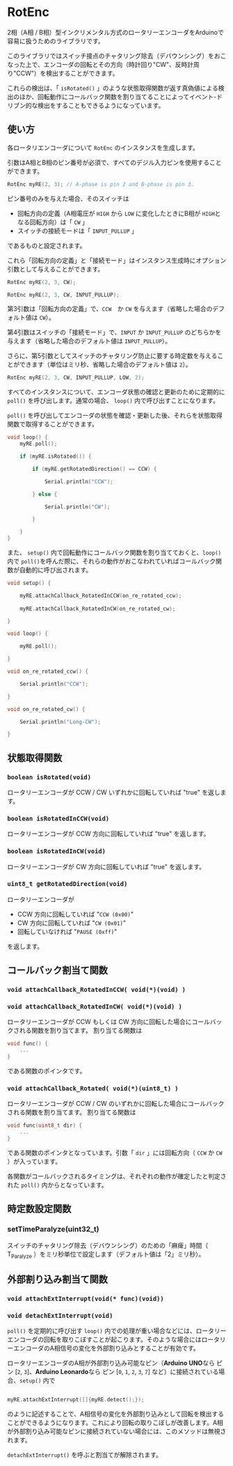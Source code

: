 # RotEnc
2相（A相 / B相）型インクリメンタル方式のロータリーエンコーダをArduinoで容易に扱うためのライブラリです。

このライブラリではスイッチ接点のチャタリング除去（デバウンシング）をおこなった上で、エンコーダの回転とその方向（時計回り"CW"、反時計周り"CCW"）を検出することができます。

これらの検出は、「 ```isRotated()``` 」のような状態取得関数が返す真偽値による検出のほか、回転動作にコールバック関数を割り当てることによってイベント-ドリブン的な検出をすることもできるようになっています。

## 使い方
各ロータリエンコーダについて ```RotEnc``` のインスタンスを生成します。

引数はA相とB相のピン番号が必須で、すべてのデジル入力ピンを使用することができます。

```C++
RotEnc myRE(2, 3); // A-phase is pin 2 and B-phase is pin 3.
```

ピン番号のみを与えた場合、そのスイッチは

- 回転方向の定義（A相電圧が ```HIGH``` から ```LOW``` に変化したときにB相が ```HIGH```となる回転方向）は「 ```CW``` 」
- スイッチの接続モードは「 ```INPUT_PULLUP``` 」

であるものと設定されます。

これら「回転方向の定義」と「接続モード」はインスタンス生成時にオプション引数として与えることができます。

```C++
RotEnc myRE(2, 3, CW);

RotEnc myRE(2, 3, CW, INPUT_PULLUP);
```

第3引数は「回転方向の定義」で、```CCW```　か ```CW``` を与えます（省略した場合のデフォルト値は ```CW```）。

第4引数はスイッチの「接続モード」で、```INPUT``` か ```INPUT_PULLUP``` のどちらかを与えます（省略した場合のデフォルト値は ```INPUT_PULLUP```）。

さらに、第5引数としてスイッチのチャタリング防止に要する時定数を与えることができます（単位はミリ秒、省略した場合のデフォルト値は ```2```）。

```C++
RotEnc myRE(2, 3, CW, INPUT_PULLUP, LOW, 2);
```

すべてのインスタンスについて、エンコーダ状態の確認と更新のために定期的に ```poll()``` を呼び出します。通常の場合、 ```loop()``` 内で呼び出すことになります。

```poll()``` を呼び出してエンコーダの状態を確認・更新した後、それらを状態取得関数で取得することができます。

```C++
void loop() {
    myRE.poll();

    if (myRE.isRotated()) {

        if (myRE.getRotatedDirection() == CCW) {

            Serial.println("CCW");

        } else {

            Serial.println("CW");

        }

    }
}
```

また、 ```setup()``` 内で回転動作にコールバック関数を割り当てておくと、```loop()``` 内で ```poll()```を呼んだ際に、それらの動作がおこなわれていればコールバック関数が自動的に呼び出されます。

```C++
void setup() {

    myRE.attachCallback_RotatedInCCW(on_re_rotated_ccw);
    
    myRE.attachCallback_RotatedInCW(on_re_rotated_cw);

}

void loop() {

    myRE.poll();

}

void on_re_rotated_ccw() {

    Serial.println("CCW");

}

void on_re_rotated_cw() {

    Serial.println("Long-CW");

}
```

## 状態取得関数
### ```boolean isRotated(void)```
ロータリーエンコーダが CCW / CW いずれかに回転していれば "true" を返します。

### ```boolean isRotatedInCCW(void)```
ロータリーエンコーダが CCW 方向に回転していれば "true" を返します。

### ```boolean isRotatedInCW(void)```
ロータリーエンコーダが CW 方向に回転していれば "true" を返します。

### ```uint8_t getRotatedDirection(void)```
ロータリーエンコーダが

- CCW 方向に回転していれば "```CCW (0x00)```" 
- CW 方向に回転していれば "```CW (0x01)```" 
- 回転していなければ "```PAUSE (0xff)```" 

を返します。

## コールバック割当て関数
### ```void attachCallback_RotatedInCCW( void(*)(void) )```
### ```void attachCallback_RotatedInCW( void(*)(void) )```

ロータリーエンコーダが CCW もしくは CW 方向に回転した場合にコールバックされる関数を割り当てます。
割り当てる関数は
```C++
void func() {
    ...
}
```
である関数のポインタです。

### ```void attachCallback_Rotated( void(*)(uint8_t) )```
ロータリーエンコーダが CCW / CW のいずれかに回転した場合にコールバックされる関数を割り当てます。
割り当てる関数は
```C++
void func(uint8_t dir) {
    ...
}
```
である関数のポインタとなっています。引数「 ```dir``` 」には回転方向（ ```CCW``` か ```CW``` ）が入っています。

各関数がコールバックされるタイミングは、それぞれの動作が確定したと判定された ```poll()``` 内からとなっています。

## 時定数設定関数
### setTimeParalyze(uint32_t)
スイッチのチャタリング除去（デバウンシング）のための「麻痺」時間（ T<sub>Paralyze</sub> ）をミリ秒単位で設定します（デフォルト値は「2」ミリ秒）。

## 外部割り込み割当て関数
### ```void attachExtInterrupt(void(* func)(void))```
### ```void detachExtInterrupt(void)```

```poll()``` を定期的に呼び出す ```loop()``` 内での処理が重い場合などには、ロータリーエンコーダの回転を取りこぼすことが起こります。そのような場合にはロータリーエンコーダのA相信号の変化を外部割り込みとすることが有効です。

ロータリーエンコーダのA相が外部割り込み可能なピン（**Arduino UNO**なら ピン [```2```, ```3```]、**Arduino Leonardo**なら ピン [```0```, ```1```, ```2```, ```3```, ```7```] など）に接続されている場合、```setup()``` 内で

```C++

myRE.attachExtInterrupt([]{myRE.detect();});

```

のように記述することで、A相信号の変化を外部割り込みとして回転を検出することができるようになります。これにより回転の取りこぼしが改善します。A相が外部割り込み可能なピンに接続されていない場合には、このメソッドは無視されます。

```detachExtInterrupt()``` を呼ぶと割当てが解除されます。
